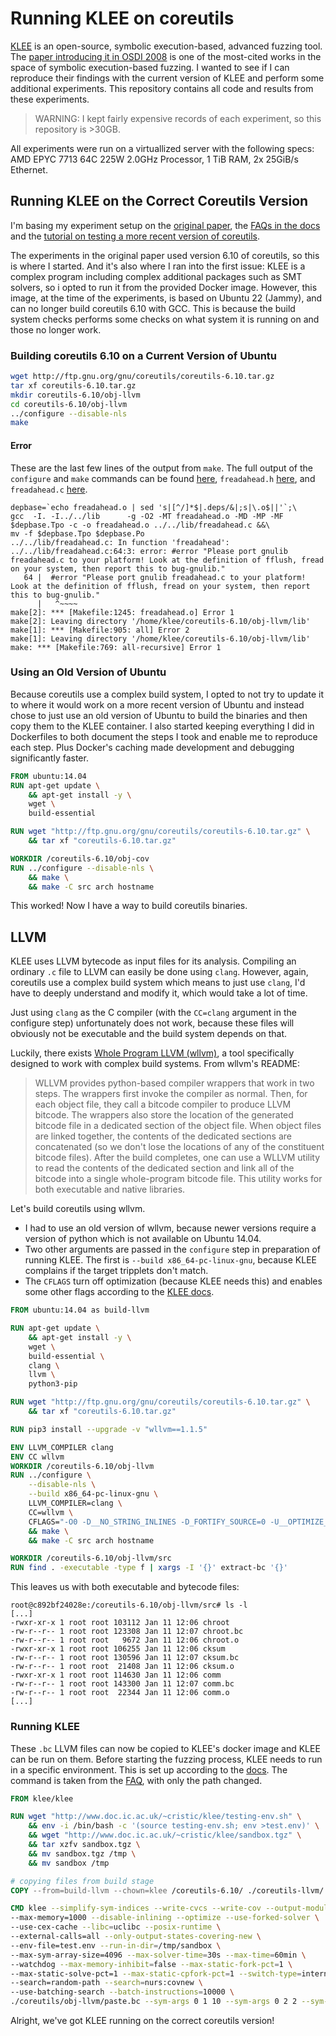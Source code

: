 # Running KLEE on coreutils

[KLEE](https://klee.github.io) is an open-source, symbolic execution-based, advanced fuzzing tool. The [paper introducing it in OSDI 2008](http://www.doc.ic.ac.uk/~cristic/papers/klee-osdi-08.pdf) is one of the most-cited works in the space of symbolic execution-based fuzzing. I wanted to see if I can reproduce their findings with the current version of KLEE and perform some additional experiments. This repository contains all code and results from these experiments.

> WARNING: I kept fairly expensive records of each experiment, so this repository is >30GB.

All experiments were run on a virtuallized server with the following specs: AMD EPYC 7713 64C 225W 2.0GHz Processor, 1 TiB RAM, 2x 25GiB/s Ethernet.

## Running KLEE on the Correct Coreutils Version

I'm basing my experiment setup on the [original paper](http://www.doc.ic.ac.uk/~cristic/papers/klee-osdi-08.pdf), the [FAQs in the docs](http://klee.github.io/docs/coreutils-experiments/) and the [tutorial on testing a more recent version of coreutils](http://klee.github.io/tutorials/testing-coreutils/).

The experiments in the original paper used version 6.10 of coreutils, so this is where I started. And it's also where I ran into the first issue: KLEE is a complex program including complex additional packages such as SMT solvers, so i opted to run it from the provided Docker image. However, this image, at the time of the experiments, is based on Ubuntu 22 (Jammy), and can no longer build coreutils 6.10 with GCC. This is because the build system checks performs some checks on what system it is running on and those no longer work.

### Building coreutils 6.10 on a Current Version of Ubuntu

```bash
wget http://ftp.gnu.org/gnu/coreutils/coreutils-6.10.tar.gz
tar xf coreutils-6.10.tar.gz
mkdir coreutils-6.10/obj-llvm
cd coreutils-6.10/obj-llvm
../configure --disable-nls
make
```

#### Error

These are the last few lines of the output from `make`. The full output of the `configure` and `make` commands can be found [here](docs/build-coreutils-6.10-on-klee-image.txt), `freadahead.h` [here](docs/freadahead.h), and `freadahead.c` [here](docs/freadahead.c). 

```text
depbase=`echo freadahead.o | sed 's|[^/]*$|.deps/&|;s|\.o$||'`;\
gcc  -I. -I../../lib      -g -O2 -MT freadahead.o -MD -MP -MF $depbase.Tpo -c -o freadahead.o ../../lib/freadahead.c &&\
mv -f $depbase.Tpo $depbase.Po
../../lib/freadahead.c: In function 'freadahead':
../../lib/freadahead.c:64:3: error: #error "Please port gnulib freadahead.c to your platform! Look at the definition of fflush, fread on your system, then report this to bug-gnulib."
   64 |  #error "Please port gnulib freadahead.c to your platform! Look at the definition of fflush, fread on your system, then report this to bug-gnulib."
      |   ^~~~~
make[2]: *** [Makefile:1245: freadahead.o] Error 1
make[2]: Leaving directory '/home/klee/coreutils-6.10/obj-llvm/lib'
make[1]: *** [Makefile:905: all] Error 2
make[1]: Leaving directory '/home/klee/coreutils-6.10/obj-llvm/lib'
make: *** [Makefile:769: all-recursive] Error 1
```

### Using an Old Version of Ubuntu

Because coreutils use a complex build system, I opted to not try to update it to where it would work on a more recent version of Ubuntu and instead chose to just use an old version of Ubuntu to build the binaries and then copy them to the KLEE container. I also started keeping everything I did in Dockerfiles to both document the steps I took and enable me to reproduce each step. Plus Docker's caching made development and debugging significantly faster.

```Dockerfile
FROM ubuntu:14.04
RUN apt-get update \
    && apt-get install -y \
    wget \
    build-essential

RUN wget "http://ftp.gnu.org/gnu/coreutils/coreutils-6.10.tar.gz" \
    && tar xf "coreutils-6.10.tar.gz"

WORKDIR /coreutils-6.10/obj-cov
RUN ../configure --disable-nls \
    && make \
    && make -C src arch hostname
```

This worked! Now I have a way to build coreutils binaries.

## LLVM

KLEE uses LLVM bytecode as input files for its analysis. Compiling an ordinary `.c` file to LLVM can easily be done using `clang`. However, again, coreutils use a complex build system which means to just use `clang`, I'd have to deeply understand and modify it, which would take a lot of time.

Just using `clang` as the C compiler (with the `CC=clang` argument in the configure step) unfortunately does not work, because these files will obviously not be executable and the build system depends on that.

Luckily, there exists [Whole Program LLVM (wllvm)](https://github.com/travitch/whole-program-llvm), a tool specifically designed to work with complex build systems. From wllvm's README:

> WLLVM provides python-based compiler wrappers that work in two steps. The wrappers first invoke the compiler as normal. Then, for each object file, they call a bitcode compiler to produce LLVM bitcode. The wrappers also store the location of the generated bitcode file in a dedicated section of the object file. When object files are linked together, the contents of the dedicated sections are concatenated (so we don't lose the locations of any of the constituent bitcode files). After the build completes, one can use a WLLVM utility to read the contents of the dedicated section and link all of the bitcode into a single whole-program bitcode file. This utility works for both executable and native libraries.

Let's build coreutils using wllvm.
- I had to use an old version of wllvm, because newer versions require a version of python which is not available on Ubuntu 14.04.
- Two other arguments are passed in the `configure` step in preparation of running KLEE. The first is `--build x86_64-pc-linux-gnu`, because KLEE complains if the target tripplets don't match.
- The `CFLAGS` turn off optimization (because KLEE needs this) and enables some other flags according to the [KLEE docs](http://klee.github.io/tutorials/testing-coreutils/#step-3-build-coreutils-with-llvm).

```Dockerfile
FROM ubuntu:14.04 as build-llvm

RUN apt-get update \
    && apt-get install -y \
    wget \
    build-essential \
    clang \
    llvm \
    python3-pip

RUN wget "http://ftp.gnu.org/gnu/coreutils/coreutils-6.10.tar.gz" \
    && tar xf "coreutils-6.10.tar.gz"

RUN pip3 install --upgrade -v "wllvm==1.1.5" 

ENV LLVM_COMPILER clang
ENV CC wllvm
WORKDIR /coreutils-6.10/obj-llvm
RUN ../configure \
    --disable-nls \
    --build x86_64-pc-linux-gnu \
    LLVM_COMPILER=clang \
    CC=wllvm \
    CFLAGS="-O0 -D__NO_STRING_INLINES -D_FORTIFY_SOURCE=0 -U__OPTIMIZE__" \
    && make \
    && make -C src arch hostname

WORKDIR /coreutils-6.10/obj-llvm/src
RUN find . -executable -type f | xargs -I '{}' extract-bc '{}'
```

This leaves us with both executable and bytecode files:

```text
root@c892bf24028e:/coreutils-6.10/obj-llvm/src# ls -l
[...]
-rwxr-xr-x 1 root root 103112 Jan 11 12:06 chroot
-rw-r--r-- 1 root root 123308 Jan 11 12:07 chroot.bc
-rw-r--r-- 1 root root   9672 Jan 11 12:06 chroot.o
-rwxr-xr-x 1 root root 106255 Jan 11 12:06 cksum
-rw-r--r-- 1 root root 130596 Jan 11 12:07 cksum.bc
-rw-r--r-- 1 root root  21408 Jan 11 12:06 cksum.o
-rwxr-xr-x 1 root root 114630 Jan 11 12:06 comm
-rw-r--r-- 1 root root 143300 Jan 11 12:07 comm.bc
-rw-r--r-- 1 root root  22344 Jan 11 12:06 comm.o
[...]
```

### Running KLEE

These `.bc` LLVM files can now be copied to KLEE's docker image and KLEE can be run on them. Before starting the fuzzing process, KLEE needs to run in a specific environment. This is set up according to the [docs](http://klee.github.io/docs/coreutils-experiments/). The command is taken from the [FAQ](http://klee.github.io/docs/coreutils-experiments/), with only the path changed.

```Dockerfile
FROM klee/klee

RUN wget "http://www.doc.ic.ac.uk/~cristic/klee/testing-env.sh" \
    && env -i /bin/bash -c '(source testing-env.sh; env >test.env)' \
    && wget "http://www.doc.ic.ac.uk/~cristic/klee/sandbox.tgz" \
    && tar xzfv sandbox.tgz \
    && mv sandbox.tgz /tmp \
    && mv sandbox /tmp

# copying files from build stage
COPY --from=build-llvm --chown=klee /coreutils-6.10/ ./coreutils-llvm/

CMD klee --simplify-sym-indices --write-cvcs --write-cov --output-module \
--max-memory=1000 --disable-inlining --optimize --use-forked-solver \
--use-cex-cache --libc=uclibc --posix-runtime \
--external-calls=all --only-output-states-covering-new \
--env-file=test.env --run-in-dir=/tmp/sandbox \
--max-sym-array-size=4096 --max-solver-time=30s --max-time=60min \
--watchdog --max-memory-inhibit=false --max-static-fork-pct=1 \
--max-static-solve-pct=1 --max-static-cpfork-pct=1 --switch-type=internal \
--search=random-path --search=nurs:covnew \
--use-batching-search --batch-instructions=10000 \
./coreutils/obj-llvm/paste.bc --sym-args 0 1 10 --sym-args 0 2 2 --sym-files 1 8 --sym-stdin 8 --sym-stdout
```

Alright, we've got KLEE running on the correct coreutils version!
